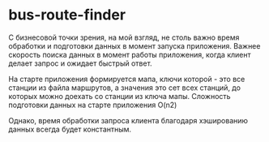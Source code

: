 # bus-route-finder

С бизнесовой точки зрения, на мой взгляд, не столь важно время обработки и подготовки данных в момент запуска приложения. 
Важнее скорость поиска данных в момент работы приложения, когда клиент делает запрос и ожидает быстрый ответ.

На старте приложения формируется мапа, ключи которой - это все станции из файла маршрутов, 
а значения это сет всех станций, до которых можно доехать со станции из ключа мапы. 
Сложность подготовки данных на старте приложения O(n2)

Однако, время обработки запроса клиента благодаря хэшированию данных всегда будет константным.
